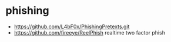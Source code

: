 # phishing

* https://github.com/L4bF0x/PhishingPretexts.git
* https://github.com/fireeye/ReelPhish realtime two factor phish
